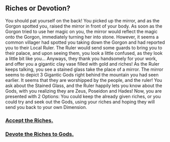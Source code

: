 ## Riches or Devotion?

You should pat yourself on the back! You picked up the mirror, and as the Gorgon spotted you, raised the mirror in front of your body. As soon as the Gorgon tried to use her magic on you, the mirror would reflect the magic onto the Gorgon, immediately turning her into stone. However, it seems a common villager had spotted you taking down the Gorgon and had reported you to their Local Ruler. The Ruler would send some guards to bring you to their palace, and upon seeing them, you look a little confused, as they look a little bit like you... Anyways, they thank you handsomely for your work, and offer you a gigantic clay vase filled with gold and riches! As the Ruler keeps talking, you see a stained glass take the place of a mirror. The mirror seems to depict 3 Gigantic Gods right behind the mountain you had seen earlier. It seems that they are worshipped by the people, and the ruler! You ask about the Stained Glass, and the Ruler happily lets you know about the Gods, with you realizing they are Zeus, Poseidon and Hades! Now, you are presented with 2 Options: You could keep the already given riches, or you could try and seek out the Gods, using your riches and hoping they will send you back to your own Dimension.

### [Accept the Riches.](co-op-mode-end.md)
### [Devote the Riches to Gods.](zeus-approval.md)
